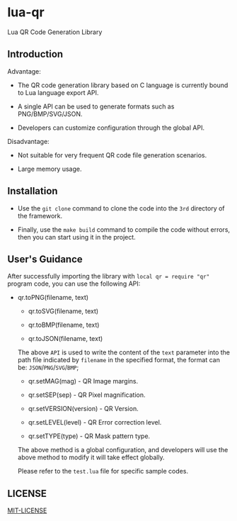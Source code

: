 # lua-qr

  Lua QR Code Generation Library

## Introduction

  Advantage:

  * The QR code generation library based on C language is currently bound to Lua language export API.

  * A single API can be used to generate formats such as PNG/BMP/SVG/JSON.

  * Developers can customize configuration through the global API.

  Disadvantage:

  * Not suitable for very frequent QR code file generation scenarios.

  * Large memory usage.


## Installation

  * Use the `git clone` command to clone the code into the `3rd` directory of the framework.

  * Finally, use the `make build` command to compile the code without errors, then you can start using it in the project.

## User's Guidance

  After successfully importing the library with `local qr = require "qr"` program code, you can use the following API:

  * qr.toPNG(filename, text)

	* qr.toSVG(filename, text)

	* qr.toBMP(filename, text)

	* qr.toJSON(filename, text)

	The above `API` is used to write the content of the `text` parameter into the path file indicated by `filename` in the specified format, the format can be: `JSON`/`PNG`/`SVG`/`BMP`;

	* qr.setMAG(mag) - QR Image margins.

	* qr.setSEP(sep) - QR Pixel magnification.

	* qr.setVERSION(version) - QR Version.

	* qr.setLEVEL(level) - QR Error correction level.

	* qr.setTYPE(type) - QR Mask pattern type.

	The above method is a global configuration, and developers will use the above method to modify it will take effect globally.

	Please refer to the `test.lua` file for specific sample codes.

## LICENSE

  [MIT-LICENSE](https://github.com/CandyMi/lua-qr/blob/master/LICENSE)